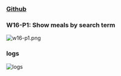### [Github](https://github.com/CHEN211410674/1112-1N-js-demo-211410674.git)

### W16-P1: Show meals by search term
![w16-p1.png]()


### logs

![logs](https://sgtwgxsjtbibcbrzrfra.supabase.co/storage/v1/object/public/demo-74/15_74/logs.png)
